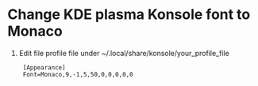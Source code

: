 # Change KDE plasma Konsole font to Monaco

1. Edit file profile file under ~/.local/share/konsole/your_profile_file
   
   ```
    [Appearance]
    Font=Monaco,9,-1,5,50,0,0,0,0,0
   ```
